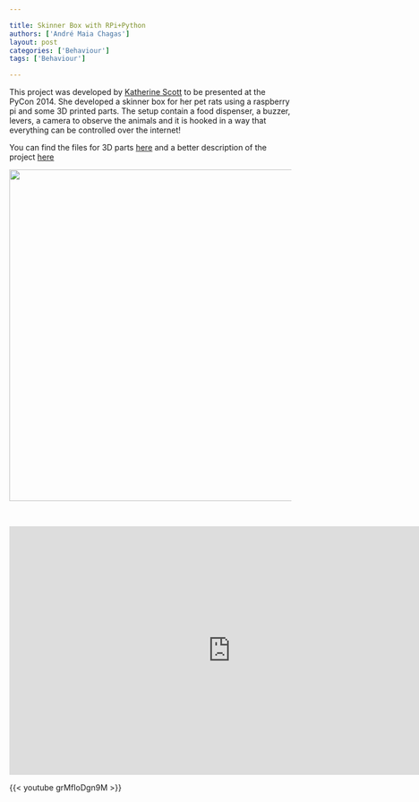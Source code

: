 ```yaml
---

title: Skinner Box with RPi+Python
authors: ['André Maia Chagas']
layout: post
categories: ['Behaviour']
tags: ['Behaviour']

---
```


This project was developed by [Katherine Scott](http://www.kscottz.com/about/) to be presented at the PyCon 2014. She developed a skinner box for her pet rats using a raspberry pi and some 3D printed parts. The setup contain a food dispenser, a buzzer, levers, a camera to observe the animals and it is hooked in a way that everything can be controlled over the internet!

You can find the files for 3D parts [here](http://www.thingiverse.com/thing:296335) and a better description of the project [here](http://www.kscottz.com/open-skinner-box-pycon-2014/)

<img src="https://www.kscottz.com/wp-content/uploads/2014/04/IMG_20140409_014715.jpg?resize=800%2C592" alt="" width="800" height="592" data-recalc-dims="1" />

&nbsp;

<iframe width="790" height="444" src="https://www.youtube.com/embed/grMfIoDgn9M" frameborder="0" allow="accelerometer; autoplay; encrypted-media; gyroscope; picture-in-picture" allowfullscreen></iframe>

{{< youtube grMfIoDgn9M >}}

&nbsp;
